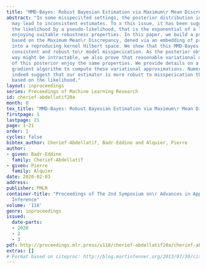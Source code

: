 ```yaml
---
title: "MMD-Bayes: Robust Bayesian Estimation via Maximum\r Mean Discrepancy"
abstract: "In some misspeci\fed settings, the posterior distribution in Bayesian statistics
  may lead to inconsistent estimates. To x this issue, it has been suggested to replace
  the likelihood by a pseudo-likelihood, that is the exponential of a loss function
  enjoying suitable robustness properties. In this paper, we build a pseudo-likelihood
  based on the Maximum Mean\r Discrepancy, dened via an embedding of probability distributions
  into a reproducing kernel Hilbert space. We show that this MMD-Bayes posterior is
  consistent and robust to\r model misspecication. As the posterior obtained in this
  way might be intractable, we also prove that reasonable variational approximations
  of this posterior enjoy the same properties. We provide details on a stochastic
  gradient algorithm to compute these variational approximations. Numerical simulations
  indeed suggest that our estimator is more robust to misspecication than the ones
  based on the likelihood."
layout: inproceedings
series: Proceedings of Machine Learning Research
id: cherief-abdellatif20a
month: 0
tex_title: "MMD-Bayes: Robust Bayesian Estimation via Maximum\r Mean Discrepancy"
firstpage: 1
lastpage: 21
page: 1-21
order: 1
cycles: false
bibtex_author: Cherief-Abdellatif, Badr-Eddine and Alquier, Pierre
author:
- given: Badr-Eddine
  family: Cherief-Abdellatif
- given: Pierre
  family: Alquier
date: 2020-02-03
address: 
publisher: PMLR
container-title: "Proceedings of The 2nd Symposium on\r Advances in Approximate Bayesian
  Inference"
volume: '118'
genre: inproceedings
issued:
  date-parts:
  - 2020
  - 2
  - 3
pdf: http://proceedings.mlr.press/v118/cherief-abdellatif20a/cherief-abdellatif20a.pdf
extras: []
# Format based on citeproc: http://blog.martinfenner.org/2013/07/30/citeproc-yaml-for-bibliographies/
---
```

